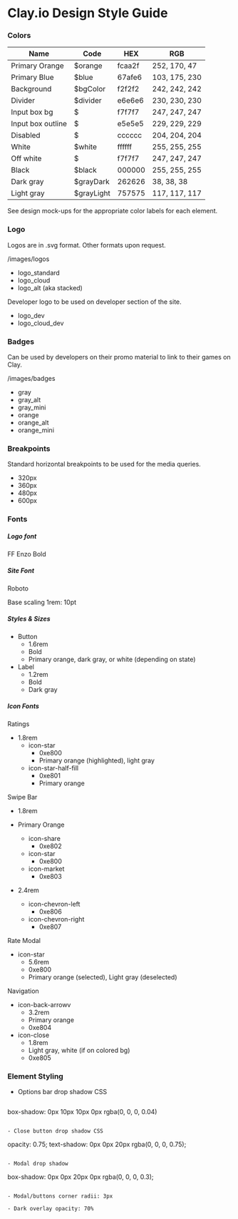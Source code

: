 # Clay.io Design Style Guide

### Colors

Name              | Code       | HEX    | RGB
------------------|------------|--------|--------------
Primary Orange    | $orange    | fcaa2f | 252, 170, 47
Primary Blue      | $blue      | 67afe6 | 103, 175, 230
Background        | $bgColor   | f2f2f2 | 242, 242, 242
Divider           | $divider   | e6e6e6 | 230, 230, 230
Input box bg      | $          | f7f7f7 | 247, 247, 247
Input box outline | $          | e5e5e5 | 229, 229, 229
Disabled          | $          | cccccc | 204, 204, 204
White             | $white     | ffffff | 255, 255, 255
Off white         | $          | f7f7f7 | 247, 247, 247
Black             | $black     | 000000 | 255, 255, 255
Dark gray         | $grayDark  | 262626 | 38, 38, 38
Light gray        | $grayLight | 757575 | 117, 117, 117

See design mock-ups for the appropriate color labels for each element.

### Logo
Logos are in .svg format. Other formats upon request.

  /images/logos

- logo_standard
- logo_cloud
- logo_alt (aka stacked)

Developer logo to be used on developer section of the site.

- logo_dev
- logo_cloud_dev

### Badges
Can be used by developers on their promo material to link to their games on Clay.

  /images/badges

- gray
- gray_alt
- gray_mini
- orange
- orange_alt
- orange_mini

### Breakpoints
Standard horizontal breakpoints to be used for the media queries.
- 320px
- 360px
- 480px
- 600px  

### Fonts

##### Logo font

FF Enzo Bold

##### Site Font

Roboto

Base scaling 1rem: 10pt

##### Styles & Sizes

- Button
  - 1.6rem
  - Bold
  - Primary orange, dark gray, or white (depending on state)  
- Label
  - 1.2rem
  - Bold
  - Dark gray


##### Icon Fonts

Ratings
- 1.8rem
  - icon-star
    - 0xe800
    - Primary orange (highlighted), light gray
  - icon-star-half-fill
    - 0xe801
    - Primary orange

Swipe Bar
- 1.8rem
- Primary Orange
  - icon-share
    - 0xe802
  - icon-star
    - 0xe800
  - icon-market
    - 0xe803  

- 2.4rem
  - icon-chevron-left
    - 0xe806
  - icon-chevron-right
    - 0xe807  

Rate Modal
  - icon-star
    - 5.6rem
    - 0xe800
    - Primary orange (selected), Light gray (deselected)

Navigation
  - icon-back-arrowv
    - 3.2rem
    - Primary orange
    - 0xe804
  - icon-close
    - 1.8rem
    - Light gray, white (if on colored bg)
    - 0xe805  

### Element Styling

- Options bar drop shadow CSS  

  ```
box-shadow: 0px 10px 10px 0px rgba(0, 0, 0, 0.04)
  ```

- Close button drop shadow CSS

  ```
  opacity: 0.75;
  text-shadow: 0px 0px 20px rgba(0, 0, 0, 0.75);

  ```

- Modal drop shadow

  ```
  box-shadow: 0px 0px 20px 0px rgba(0, 0, 0, 0.3);
  ```

- Modal/buttons corner radii: 3px

- Dark overlay opacity: 70%
